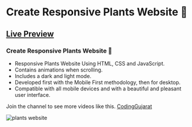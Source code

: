 # Create Responsive Plants Website 🎍 
## [Live Preview](https://codinggujaratweb.github.io/Create-Responsive-Plants-Website/)
### Create Responsive Plants Website 🎍

- Responsive Plants Website Using HTML, CSS and JavaScript.
- Contains animations when scrolling.
- Includes a dark and light mode.
- Developed first with the Mobile First methodology, then for desktop.
- Compatible with all mobile devices and with a beautiful and pleasant user interface.

Join the channel to see more videos like this. [CodingGujarat](https://www.youtube.com/@CodingGujarat)

![plants website](/preview.png)
